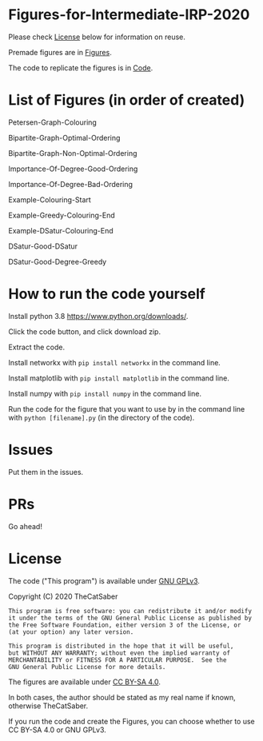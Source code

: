 # Figures-for-Intermediate-IRP-2020
Please check [License](https://github.com/TheCatSaber/Figures-for-Intermediate-IRP-2020/#license) below for information on reuse.

Premade figures are in [Figures](https://github.com/TheCatSaber/Figures-for-Intermediate-IRP-2020/blob/master/Figures).

The code to replicate the figures is in [Code](https://github.com/TheCatSaber/Figures-for-Intermediate-IRP-2020/blob/master/Code).

# List of Figures (in order of created)
Petersen-Graph-Colouring

Bipartite-Graph-Optimal-Ordering

Bipartite-Graph-Non-Optimal-Ordering

Importance-Of-Degree-Good-Ordering

Importance-Of-Degree-Bad-Ordering

Example-Colouring-Start

Example-Greedy-Colouring-End

Example-DSatur-Colouring-End

DSatur-Good-DSatur

DSatur-Good-Degree-Greedy

# How to run the code yourself
Install python 3.8 https://www.python.org/downloads/.

Click the code button, and click download zip.

Extract the code.

Install networkx with `pip install networkx` in the command line.

Install matplotlib with `pip install matplotlib` in the command line.

Install numpy with `pip install numpy` in the command line.

Run the code for the figure that you want to use by in the command line with `python [filename].py` (in the directory of the code).

# Issues
Put them in the issues.

# PRs
Go ahead!

# License
The code ("This program") is available under 
[GNU GPLv3](https://www.gnu.org/licenses/gpl-3.0.en.html).
 
Copyright (C) 2020 TheCatSaber

    This program is free software: you can redistribute it and/or modify
    it under the terms of the GNU General Public License as published by
    the Free Software Foundation, either version 3 of the License, or
    (at your option) any later version.

    This program is distributed in the hope that it will be useful,
    but WITHOUT ANY WARRANTY; without even the implied warranty of
    MERCHANTABILITY or FITNESS FOR A PARTICULAR PURPOSE.  See the
    GNU General Public License for more details.
    
The figures are available under [CC BY-SA 4.0](https://creativecommons.org/licenses/by-sa/4.0/).

In both cases, the author should be stated as my real name if known, otherwise TheCatSaber.

If you run the code and create the Figures, you can choose whether to use CC BY-SA 4.0 or GNU GPLv3.
